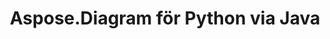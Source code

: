 ﻿---
title: Aspose.Diagram för Python via Java
type: docs
weight: 60
url: /sv/java/aspose-diagram-for-python-via-java-features/
---

